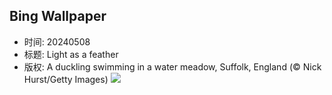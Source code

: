 ## Bing Wallpaper
- 时间: 20240508
- 标题: Light as a feather
- 版权: A duckling swimming in a water meadow, Suffolk, England (© Nick Hurst/Getty Images)
![](https://cn.bing.com/th?id=OHR.LittleDuckling_EN-US0447954247_UHD.jpg&rf=LaDigue_UHD.jpg&pid=hp&w=3840&h=2160&rs=1&c=4)
